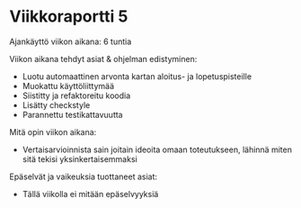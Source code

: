 # Viikkoraportti 5

Ajankäyttö viikon aikana: 6 tuntia

Viikon aikana tehdyt asiat & ohjelman edistyminen:
* Luotu automaattinen arvonta kartan aloitus- ja lopetuspisteille
* Muokattu käyttöliittymää
* Siistitty ja refaktoreitu koodia
* Lisätty checkstyle
* Parannettu testikattavuutta 

Mitä opin viikon aikana:
* Vertaisarvioinnista sain joitain ideoita omaan toteutukseen, lähinnä miten sitä tekisi yksinkertaisemmaksi

Epäselvät ja vaikeuksia tuottaneet asiat:
* Tällä viikolla ei mitään epäselvyyksiä